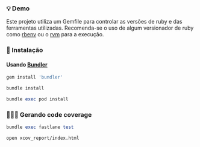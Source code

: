 
### 💡 Demo

Este projeto utiliza um Gemfile para controlar as versões de ruby
e das ferramentas utilizadas. Recomenda-se o uso de algum
versionador de ruby como [rbenv](https://github.com/rbenv/rbenv) ou o [rvm](https://github.com/rvm/rvm) para a execução.

### 📲 Instalação

#### Usando [Bundler](https://bundler.io/)

```ruby
gem install 'bundler'
```

```ruby
bundle install
```

```ruby
bundle exec pod install
```

### 👨🏻‍💻 Gerando code coverage

```ruby
bundle exec fastlane test
```

```bash
open xcov_report/index.html
```
